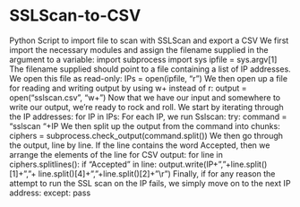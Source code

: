 # SSLScan-to-CSV
Python Script to import file to scan with SSLScan and export a CSV
We first import the necessary modules and assign the filename supplied
in the argument
to a variable:
import subprocess
import sys
ipfile = sys.argv[1]
The filename supplied should point to a file containing a list of IP
addresses. We open this file
as read-only:
IPs = open(ipfile, “r”)
We then open up a file for reading and writing output by using w+
instead of r:
output = open(“sslscan.csv”, “w+”)
Now that we have our input and somewhere to write our output, we’re
ready to rock and roll.
We start by iterating through the IP addresses:
for IP in IPs:
For each IP, we run Sslscan:
try:
command = “sslscan “+IP
We then split up the output from the command into chunks:
ciphers = subprocess.check_output(command.split())
We then go through the output, line by line. If the line contains the
word Accepted, then we
arrange the elements of the line for CSV output:
for line in ciphers.splitlines():
if “Accepted” in line:
output.write(IP+”,”+line.split()[1]+”,”+
line.split()[4]+”,”+line.split()[2]+”\r”)
Finally, if for any reason the attempt to run the SSL scan on the IP
fails, we simply move on to
the next IP address:
except:
pass
